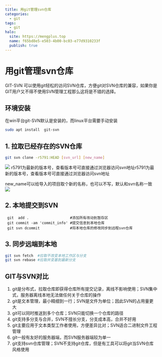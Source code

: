 ```yaml
---
title: 用git管理svn仓库
categories:
  - git
tags:
  - git
halo:
  site: https://mengplus.top
  name: f65bd8e5-e503-4b00-bc03-e77d9310233f
  publish: true
---
```


# 用git管理svn仓库
GIT-SVN 可以使用git轻松的访问SVN仓库，方便git对SVN仓库的兼容，如果你是GIT用户又不得不使用SVN管理工程那么这将是不错的选择。
## 环境安装

在win平台git-SVN默认是安装的，而linux平台需要手动安装

```bash
sudo apt install  git-svn
```

## 1. 拉取已经存在的SVN仓库

```bash
git svn clone -r5791:HEAD [svn_url] [new_name]
```
![](https://img2018.cnblogs.com/blog/1499025/201901/1499025-20190108104314032-340329377.png)
r5791为最新的版本号，查看版本号可直接通过浏览器访问svn地址r5791为最新的版本号，查看版本号可直接通过浏览器访问svn地址

new\_name可以给导入的项目取个新的名称，也可以不写，默认和svn名称一致
![](https://img2018.cnblogs.com/blog/1499025/201901/1499025-20190108104759300-1484051819.png)
## 2. 本地提交到SVN

```
 git  add .                   #添加所有改动到暂存区
 git commit -am 'commit_info' #提交信息到本地仓库
 git svn dcommit              #将本地仓库的修改同步到远程svn仓库
```

## 3. 同步远端到本地

```bash
git svn fetch  #拉取不改变本地工作区与分支
git svn rebase #拉取并变基到最新分支
```



## GIT与SVN对比
1. git是分布式，拉取仓库即获得仓库所有提交记录，离线不影响使用；SVN集中式，服务器离线本地无法做任何关于仓库的操作
2. git是文本管理，最小精细到一行；SVN是文件为单位；因此SVN的占用量更大
3. git可以同时推送到多个仓库；SVN只能切换一个仓库的路径
4. git支持多分支与合并，SVN不擅长分支，分支成本高，合并不好用
5. git主要应用于文本类型工作者使用，方便差异比对；SVN适合二进制文件工程管理
6. git一般有友好的服务器端，而SVN服务器端较为单一
7. git支持svn仓库管理；SVN不支持git仓库，但是有工具可以将git当SVN仓库风格使用


